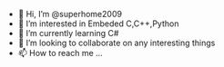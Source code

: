 - 👋 Hi, I’m @superhome2009
- 👀 I’m interested in Embeded C,C++,Python
- 🌱 I’m currently learning C#
- 💞️ I’m looking to collaborate on any interesting things
- 📫 How to reach me ...

<!---
superhome2009/superhome2009 is a ✨ special ✨ repository because its `README.md` (this file) appears on your GitHub profile.
You can click the Preview link to take a look at your changes.
--->
